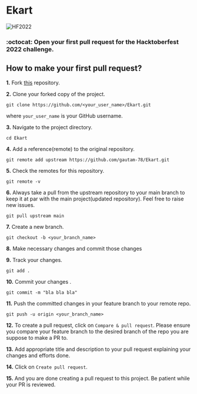 # Ekart


<img alt="HF2022" src="https://github.com/shubham9672/Developers-Bank/blob/main/img/hacktober.png"> 

### :octocat: Open your first pull request for the Hacktoberfest 2022 challenge.


## How to make your first pull request?

**1.** Fork [this](https://github.com/wasimreja/book-finder) repository.

**2.** Clone your forked copy of the project.

```
git clone https://github.com/<your_user_name>/Ekart.git
```

where `your_user_name` is your GitHub username.

**3.** Navigate to the project directory.

```
cd Ekart
```

**4.** Add a reference(remote) to the original repository.

```
git remote add upstream https://github.com/gautam-78/Ekart.git
```

**5.** Check the remotes for this repository.

```
git remote -v
```

**6.** Always take a pull from the upstream repository to your main branch to keep it at par with the main project(updated repository). Feel free to raise new issues.

```
git pull upstream main
```

**7.** Create a new branch.

```
git checkout -b <your_branch_name>
```

**8.** Make necessary changes and commit those changes

**9.** Track your changes.

```
git add .
```

**10.** Commit your changes .

```
git commit -m "bla bla bla"
```

**11.** Push the committed changes in your feature branch to your remote repo.

```
git push -u origin <your_branch_name>
```

**12.** To create a pull request, click on `Compare & pull request`. Please ensure you compare your feature branch to the desired branch of the repo you are suppose to make a PR to.

**13.** Add appropriate title and description to your pull request explaining your changes and efforts done.

**14.** Click on `Create pull request`.

**15.** And you are done creating a pull request to this project. Be patient while your PR is reviewed.
